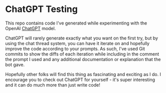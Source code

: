 # ChatGPT Testing

This repo contains code I've generated while experimenting with the OpenAI [ChatGPT](https://chat.openai.com) model.

ChatGPT will rarely generate exactly what you want on the first try, but by using the chat thread system, you can have it iterate on and hopefully improve the code according to your prompts. As such, I've used Git commits to show the diffs of each iteration while including in the comment the prompt I used and any additional documentation or explanation that the bot gave.

Hopefully other folks will find this thing as fascinating and exciting as I do. I encourage you to check out ChatGPT for yourself - it's super interesting and it can do much more than just write code!
